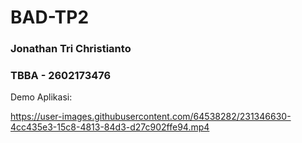 # BAD-TP2

### Jonathan Tri Christianto
### TBBA - 2602173476

Demo Aplikasi:

https://user-images.githubusercontent.com/64538282/231346630-4cc435e3-15c8-4813-84d3-d27c902ffe94.mp4
